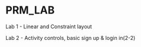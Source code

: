 # PRM_LAB

Lab 1 - Linear and Constraint layout

Lab 2 - Activity controls, basic sign up & login in(2-2)
